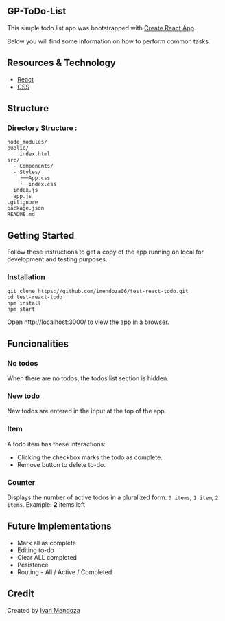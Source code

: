 ## GP-ToDo-List

This simple todo list app was bootstrapped with [Create React App](https://github.com/facebookincubator/create-react-app).

Below you will find some information on how to perform common tasks.

## Resources & Technology

- [React](https://github.com/facebookincubator/create-react-app)
- [CSS]()

## Structure

### Directory Structure :

```
node_modules/
public/
    index.html
src/
  - Components/
  - Styles/
    └──App.css
    └──index.css
  index.js
  app.js
.gitignore
package.json 
README.md
```
## Getting Started

Follow these instructions to get a copy of the app running on local for development and testing purposes.


### Installation

```
git clone https://github.com/imendoza06/test-react-todo.git
cd test-react-todo
npm install
npm start
```


Open http://localhost:3000/ to view the app in a browser.

## Funcionalities

### No todos

When there are no todos, the todos list section is hidden.

### New todo

New todos are entered in the input at the top of the app.

### Item

A todo item has these interactions:

* Clicking the checkbox marks the todo as complete.
* Remove button to delete to-do.

### Counter

Displays the number of active todos in a pluralized form: `0 items`, `1 item`, `2 items`. Example: **2** items left

## Future Implementations

- Mark all as complete
- Editing to-do
- Clear ALL completed 
- Pesistence
- Routing - All / Active / Completed 


## Credit

Created by [Ivan Mendoza](imendoz1@binghamton.edu)
